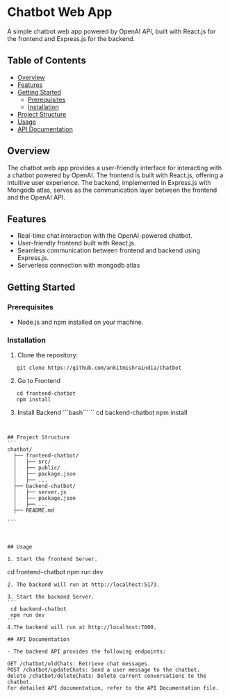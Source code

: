 # Chatbot Web App

A simple chatbot web app powered by OpenAI API, built with React.js for the frontend and Express.js for the backend.

## Table of Contents

- [Overview](#overview)
- [Features](#features)
- [Getting Started](#getting-started)
  - [Prerequisites](#prerequisites)
  - [Installation](#installation)
- [Project Structure](#project-structure)
- [Usage](#usage)
- [API Documentation](#api-documentation)


## Overview

The chatbot web app provides a user-friendly interface for interacting with a chatbot powered by OpenAI. The frontend is built with React.js, offering a  intuitive user experience. The backend, implemented in Express.js with Mongodb atlas, serves as the communication layer between the frontend and the OpenAI API.

## Features

- Real-time chat interaction with the OpenAI-powered chatbot.
- User-friendly frontend built with React.js.
- Seamless communication between frontend and backend using Express.js.
- Serverless connection with mongodb atlas


## Getting Started

### Prerequisites

- Node.js and npm installed on your machine.

### Installation

1. Clone the repository:

``````
   git clone https://github.com/ankitmishraindia/Chatbot
``````

2. Go to Frontend
``````
   cd frontend-chatbot
   npm install
``````

3. Install Backend
   ```bash``````
   cd backend-chatbot
   npm install
``````
   

## Project Structure
```
chatbot/
  ├── frontend-chatbot/
  │   ├── src/
  │   ├── public/
  │   ├── package.json
  │   ├── ...
  ├── backend-chatbot/
  │   ├── server.js
  │   ├── package.json
  │   ├── ...
  ├── README.md

```



## Usage

1. Start the frontend Server.
```````
 cd frontend-chatbot
 npm run dev
```````
2. The backend will run at http://localhost:5173.

3. Start the backend Server.
```
 cd backend-chatbot
 npm run dev
```
4.The backend will run at http://localhost:7000.

## API Documentation

- The backend API provides the following endpoints:

GET /chatbot/oldChats: Retrieve chat messages.
POST /chatbot/updateChats: Send a user message to the chatbot.
delete /chatbot/deleteChats: Delete current conversations to the chatbot.
For detailed API documentation, refer to the API Documentation file.


